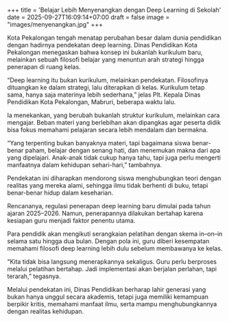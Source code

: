 +++
title = 'Belajar Lebih Menyenangkan dengan Deep Learning di Sekolah'
date = 2025-09-27T16:09:14+07:00
draft = false
image = "images/menyenangkan.jpg"
+++

Kota Pekalongan tengah menatap perubahan besar dalam dunia pendidikan dengan hadirnya pendekatan deep learning. Dinas Pendidikan Kota Pekalongan menegaskan bahwa konsep ini bukanlah kurikulum baru, melainkan sebuah filosofi belajar yang menuntun arah strategi hingga penerapan di ruang kelas.

“Deep learning itu bukan kurikulum, melainkan pendekatan. Filosofinya dituangkan ke dalam strategi, lalu diterapkan di kelas. Kurikulum tetap sama, hanya saja materinya lebih sederhana,” jelas Plt. Kepala Dinas Pendidikan Kota Pekalongan, Mabruri, beberapa waktu lalu.

Ia menekankan, yang berubah bukanlah struktur kurikulum, melainkan cara mengajar. Beban materi yang berlebihan akan dipangkas agar peserta didik bisa fokus memahami pelajaran secara lebih mendalam dan bermakna.

“Yang terpenting bukan banyaknya materi, tapi bagaimana siswa benar-benar paham, belajar dengan senang hati, dan menemukan makna dari apa yang dipelajari. Anak-anak tidak cukup hanya tahu, tapi juga perlu mengerti manfaatnya dalam kehidupan sehari-hari,” tambahnya.

Pendekatan ini diharapkan mendorong siswa menghubungkan teori dengan realitas yang mereka alami, sehingga ilmu tidak berhenti di buku, tetapi benar-benar hidup dalam keseharian.

Rencananya, regulasi penerapan deep learning baru dimulai pada tahun ajaran 2025–2026. Namun, penerapannya dilakukan bertahap karena kesiapan guru menjadi faktor penentu utama.

Para pendidik akan mengikuti serangkaian pelatihan dengan skema in–on–in selama satu hingga dua bulan. Dengan pola ini, guru diberi kesempatan memahami filosofi deep learning lebih dulu sebelum membawanya ke kelas.

“Kita tidak bisa langsung menerapkannya sekaligus. Guru perlu berproses melalui pelatihan bertahap. Jadi implementasi akan berjalan perlahan, tapi terarah,” tegasnya.

Melalui pendekatan ini, Dinas Pendidikan berharap lahir generasi yang bukan hanya unggul secara akademis, tetapi juga memiliki kemampuan berpikir kritis, memahami manfaat ilmu, serta mampu menghubungkannya dengan realitas kehidupan.